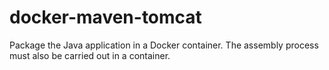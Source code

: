 # docker-maven-tomcat

Package the Java application in a Docker container. The assembly process must also be carried out in a container.
